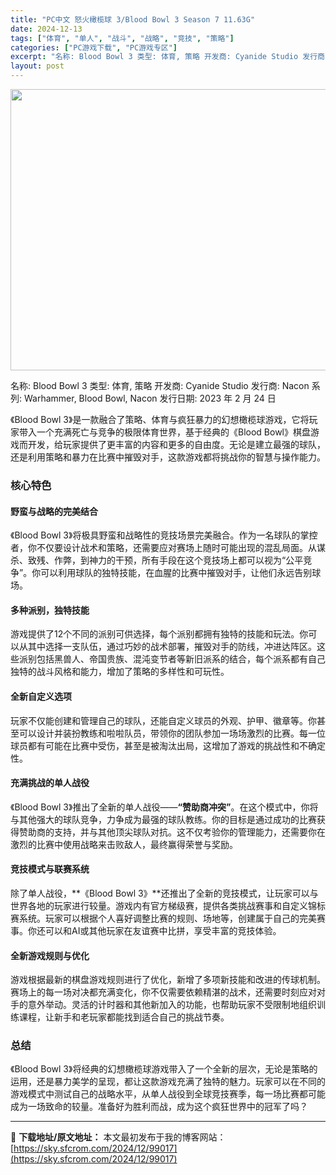 ```yaml
---
title: "PC中文 怒火橄榄球 3/Blood Bowl 3 Season 7 11.63G"
date: 2024-12-13
tags: ["体育", "单人", "战斗", "战略", "竞技", "策略"]
categories: ["PC游戏下载", "PC游戏专区"]
excerpt: "名称: Blood Bowl 3 类型: 体育, 策略 开发商: Cyanide Studio 发行商: Nacon 系列: Warhammer, Blood Bowl, Nacon 发行日期: 2023 年 2 月 24 日 《Blood Bowl 3》是一款融合了策略、体育与疯狂暴力的幻想橄榄球&hellip;"
layout: post
---
```


<img class="aligncenter size-full wp-image-99018" src="https://sky.sfcrom.com/wp-content/uploads/2024/12/2024121301525229.webp" alt="" width="800" height="450" />

名称: Blood Bowl 3
类型: 体育, 策略
开发商: Cyanide Studio
发行商: Nacon
系列: Warhammer, Blood Bowl, Nacon
发行日期: 2023 年 2 月 24 日

《Blood Bowl 3》是一款融合了策略、体育与疯狂暴力的幻想橄榄球游戏，它将玩家带入一个充满死亡与竞争的极限体育世界，基于经典的《Blood Bowl》棋盘游戏而开发，给玩家提供了更丰富的内容和更多的自由度。无论是建立最强的球队，还是利用策略和暴力在比赛中摧毁对手，这款游戏都将挑战你的智慧与操作能力。
<h3><strong>核心特色</strong></h3>
<h4><strong>野蛮与战略的完美结合</strong></h4>
《Blood Bowl 3》将极具野蛮和战略性的竞技场景完美融合。作为一名球队的掌控者，你不仅要设计战术和策略，还需要应对赛场上随时可能出现的混乱局面。从谋杀、致残、作弊，到神力的干预，所有手段在这个竞技场上都可以视为“公平竞争”。你可以利用球队的独特技能，在血腥的比赛中摧毁对手，让他们永远告别球场。
<h4><strong>多种派别，独特技能</strong></h4>
游戏提供了12个不同的派别可供选择，每个派别都拥有独特的技能和玩法。你可以从其中选择一支队伍，通过巧妙的战术部署，摧毁对手的防线，冲进达阵区。这些派别包括黑兽人、帝国贵族、混沌变节者等新旧派系的结合，每个派系都有自己独特的战斗风格和能力，增加了策略的多样性和可玩性。
<h4><strong>全新自定义选项</strong></h4>
玩家不仅能创建和管理自己的球队，还能自定义球员的外观、护甲、徽章等。你甚至可以设计并装扮教练和啦啦队员，带领你的团队参加一场场激烈的比赛。每一位球员都有可能在比赛中受伤，甚至是被淘汰出局，这增加了游戏的挑战性和不确定性。
<h4><strong>充满挑战的单人战役</strong></h4>
《Blood Bowl 3》推出了全新的单人战役——<strong>“赞助商冲突”</strong>。在这个模式中，你将与其他强大的球队竞争，力争成为最强的球队教练。你的目标是通过成功的比赛获得赞助商的支持，并与其他顶尖球队对抗。这不仅考验你的管理能力，还需要你在激烈的比赛中使用战略来击败敌人，最终赢得荣誉与奖励。
<h4><strong>竞技模式与联赛系统</strong></h4>
除了单人战役，**《Blood Bowl 3》**还推出了全新的竞技模式，让玩家可以与世界各地的玩家进行较量。游戏内有官方梯级赛，提供各类挑战赛事和自定义锦标赛系统。玩家可以根据个人喜好调整比赛的规则、场地等，创建属于自己的完美赛事。你还可以和AI或其他玩家在友谊赛中比拼，享受丰富的竞技体验。
<h4><strong>全新游戏规则与优化</strong></h4>
游戏根据最新的棋盘游戏规则进行了优化，新增了多项新技能和改进的传球机制。赛场上的每一场对决都充满变化，你不仅需要依赖精湛的战术，还需要时刻应对对手的意外举动。灵活的计时器和其他新加入的功能，也帮助玩家不受限制地组织训练课程，让新手和老玩家都能找到适合自己的挑战节奏。
<h3><strong>总结</strong></h3>
《Blood Bowl 3》将经典的幻想橄榄球游戏带入了一个全新的层次，无论是策略的运用，还是暴力美学的呈现，都让这款游戏充满了独特的魅力。玩家可以在不同的游戏模式中测试自己的战略水平，从单人战役到全球竞技赛季，每一场比赛都可能成为一场致命的较量。准备好为胜利而战，成为这个疯狂世界中的冠军了吗？

---
📖 **下载地址/原文地址：** 本文最初发布于我的博客网站：[https://sky.sfcrom.com/2024/12/99017](https://sky.sfcrom.com/2024/12/99017)

